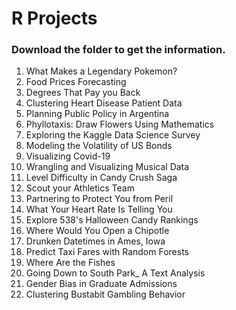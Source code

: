# R Projects

### Download the folder to get the information.

1. What Makes a Legendary Pokemon?
2. Food Prices Forecasting
3. Degrees That Pay you Back
4. Clustering Heart Disease Patient Data
5. Planning Public Policy in Argentina
6. Phyllotaxis: Draw Flowers Using Mathematics
7. Exploring the Kaggle Data Science Survey
8. Modeling the Volatility of US Bonds
9. Visualizing Covid-19
10. Wrangling and Visualizing Musical Data
11. Level Difficulty in Candy Crush Saga
12. Scout your Athletics Team
13. Partnering to Protect You from Peril
14. What Your Heart Rate Is Telling You
15. Explore 538's Halloween Candy Rankings
16. Where Would You Open a Chipotle
17. Drunken Datetimes in Ames, Iowa
18. Predict Taxi Fares with Random Forests
19. Where Are the Fishes
20. Going Down to South Park_ A Text Analysis
21. Gender Bias in Graduate Admissions
22. Clustering Bustabit Gambling Behavior






